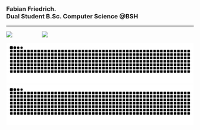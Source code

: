 <h3>Fabian Friedrich.<br/>Dual Student B.Sc. Computer Science @BSH</h3>
<hr></hr>

<div style="display: flex; justify-content: start; align-items: center; gap: 5rem">
    <img src="https://github-readme-stats.vercel.app/api?username=Fabianofski&show_icons=true&theme=darcula&hide=contribs" />
    <img src="https://github-readme-stats.vercel.app/api/top-langs/?username=Fabianofski&layout=compact&hide=Shaderlab,HLSL&langs_count=5&theme=darcula" />
</div>

![github contribution grid snake animation](https://raw.githubusercontent.com/fabianofski/fabianofski/output/github-contribution-grid-snake-dark.svg#gh-dark-mode-only)![github contribution grid snake animation](https://raw.githubusercontent.com/fabianofski/fabianofski/output/github-contribution-grid-snake.svg#gh-light-mode-only)
